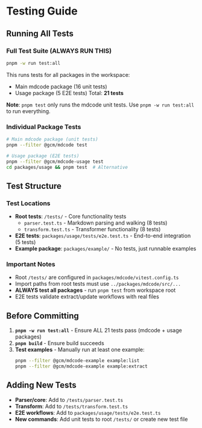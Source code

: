 # Testing Guide

## Running All Tests

### Full Test Suite (ALWAYS RUN THIS)
```bash
pnpm -w run test:all
```
This runs tests for all packages in the workspace:
- Main mdcode package (16 unit tests)
- Usage package (5 E2E tests)
Total: **21 tests**

**Note**: `pnpm test` only runs the mdcode unit tests. Use `pnpm -w run test:all` to run everything.

### Individual Package Tests
```bash
# Main mdcode package (unit tests)
pnpm --filter @gcm/mdcode test

# Usage package (E2E tests)
pnpm --filter @gcm/mdcode-usage test
cd packages/usage && pnpm test  # Alternative
```

## Test Structure

### Test Locations
- **Root tests**: `/tests/` - Core functionality tests
  - `parser.test.ts` - Markdown parsing and walking (8 tests)
  - `transform.test.ts` - Transformer functionality (8 tests)
- **E2E tests**: `packages/usage/tests/e2e.test.ts` - End-to-end integration (5 tests)
- **Example package**: `packages/example/` - No tests, just runnable examples

### Important Notes
- Root `/tests/` are configured in `packages/mdcode/vitest.config.ts`
- Import paths from root tests must use `../packages/mdcode/src/...`
- **ALWAYS test all packages** - run `pnpm test` from workspace root
- E2E tests validate extract/update workflows with real files

## Before Committing
1. **`pnpm -w run test:all`** - Ensure ALL 21 tests pass (mdcode + usage packages)
2. **`pnpm build`** - Ensure build succeeds
3. **Test examples** - Manually run at least one example:
   ```bash
   pnpm --filter @gcm/mdcode-example example:list
   pnpm --filter @gcm/mdcode-example example:extract
   ```

## Adding New Tests
- **Parser/core**: Add to `/tests/parser.test.ts`
- **Transform**: Add to `/tests/transform.test.ts`
- **E2E workflows**: Add to `packages/usage/tests/e2e.test.ts`
- **New commands**: Add unit tests to root `/tests/` or create new test file
